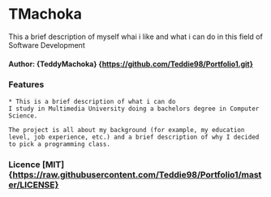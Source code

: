 # TMachoka
This a brief description of myself whai i like and what i can do in this field of Software Development

#### Author: {TeddyMachoka} {https://github.com/Teddie98/Portfolio1.git}

### Features
    * This is a brief description of what i can do 
    I study in Multimedia University doing a bachelors degree in Computer Science.
    
    The project is all about my background (for example, my education level, job experience, etc.) and a brief description of why I decided to pick a programming class.

### Licence [MIT] {https://raw.githubusercontent.com/Teddie98/Portfolio1/master/LICENSE}
